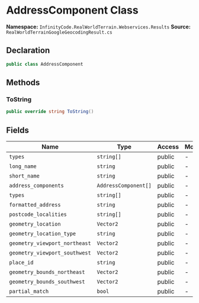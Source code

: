 # AddressComponent Class

**Namespace:** `InfinityCode.RealWorldTerrain.Webservices.Results`
**Source:** `RealWorldTerrainGoogleGeocodingResult.cs`

## Declaration

```csharp
public class AddressComponent
```

## Methods

### ToString

```csharp
public override string ToString()
```

## Fields

| Name | Type | Access | Modifiers |
|------|------|--------|-----------|
| `types` | `string[]` | public | - |
| `long_name` | `string` | public | - |
| `short_name` | `string` | public | - |
| `address_components` | `AddressComponent[]` | public | - |
| `types` | `string[]` | public | - |
| `formatted_address` | `string` | public | - |
| `postcode_localities` | `string[]` | public | - |
| `geometry_location` | `Vector2` | public | - |
| `geometry_location_type` | `string` | public | - |
| `geometry_viewport_northeast` | `Vector2` | public | - |
| `geometry_viewport_southwest` | `Vector2` | public | - |
| `place_id` | `string` | public | - |
| `geometry_bounds_northeast` | `Vector2` | public | - |
| `geometry_bounds_southwest` | `Vector2` | public | - |
| `partial_match` | `bool` | public | - |

